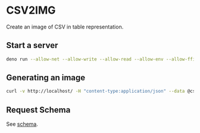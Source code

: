 # CSV2IMG

Create an image of CSV in table representation.

## Start a server

```sh
deno run --allow-net --allow-write --allow-read --allow-env --allow-ffi --unstable-ffi index.ts
```

## Generating an image

```sh
curl -v http://localhost/ -H "content-type:application/json" --data @csv_request.json
```

## Request Schema

See [schema](./schema/create_request.json).